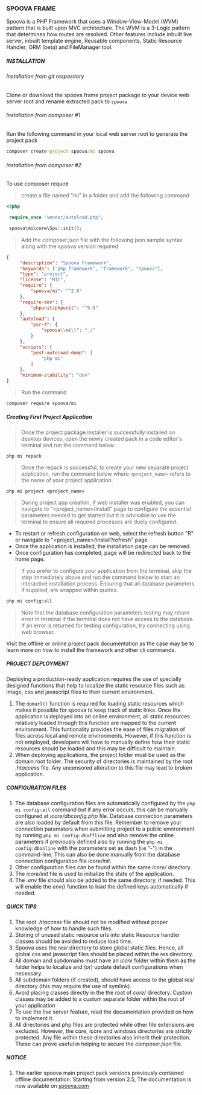 ### SPOOVA FRAME
Spoova is a PHP Framework that uses a Window-View-Model (WVM) pattern that is built upon MVC architecture. The WVM is a 3-Logic pattern that determines how routes are resolved. Other features include inbuilt live server, inbuilt template engine, Reusable components, Static Resource Handler, ORM (beta) and FileManager tool.  

##### INSTALLATION

   ###### Installation from git respository
   Clone or download the spoova frame project package to your device web server root and rename extracted pack to `spoova`

   ###### Installation from composer #1
   Run the following command in your local web server root to generate the project pack

   ```cmd 
   composer create-project spoova/mi spoova
   ```
     
   ###### Installation from composer #2
   To use composer require 

   > create a file named "mi" in a folder and add the following command 
  
   ```php
   <?php

    require_once "vendor/autoload.php";

    spoova\mi\core\Spv::init();
   ```

   > Add the _composer.json_ file with the following json sample syntax along with the spoova version required

   ```json
   {    
        "description": "Spoova Framework",
        "keywords": ["php framework", "framework", "spoova"],
        "type": "project",
        "license": "MIT",
        "require": {
            "spoova/mi": "^2.6"
        },
        "require-dev": {
            "phpunit/phpunit": "^9.5"
        },
        "autoload": {
            "psr-4": {
                "spoova\\mi\\": "./"
            }
        },    
        "scripts": {
            "post-autoload-dump": [
                "php mi"
            ]
        },
        "minimum-stability": "dev"
   }
   ```

   > Run the command
    
   ```sh
   composer require spoova/mi
   ``` 
##### Creating First Project Application

   > Once the project package installer is successfully installed on desktop devices, open the newly created pack in a code editor's terminal and run the command below: 

   ```
   php mi repack
   ```
   
   > Once the repack is successful, to create your new separate project application, run the command below where ```<project_name>``` refers to the name of your project application.

   ```
   php mi project <project_name>
   ```

   > During project app creation, if web installer was enabled, you can navigate to "<project_name>/install" page to configure the essential parameters needed to get started but it is advisable to use the terminal to ensure all required processes are duely configured.
   - To restart or refresh configuration on web, select the refresh button "R" or navigate to "<project_name>/install?refresh" page.
   - Once the application is installed, the installation page can be removed.
   - Once configuration has completed, page will be redirected back to the home page.

   > If you prefer to configure your application from the terminal, skip the step immediately above and run the command below to start an interactive installation process. Ensuring that all database parameters if supplied, are wrapped within quotes.

   ```cmd
   php mi config:all
   ```

   > Note that the database configuration parameters testing may return error in terminal if the terminal does not have access to the database. If an error is returned for testing configuration, try connecting using web browser.

   Visit the offline or online project pack documentation as the case may be to learn more on how to install the framework and other cli commands.

##### PROJECT DEPLOYMENT
Deploying a production-ready application requires the use of specially designed functions that help to localize the static resource files such as image, css and javascript files to their current environment. 

1. The `domurl()` function is required for loading static resources which makes it possible for spoova to keep track of static links. Once the application is deployed into an online environment, all static resources relatively loaded through this function are mapped to the current environment. This funtionality provides the ease of files migration of files across local and remote environments. However, if this function is not employed, developers will have to manually define how their static resources should be loaded and this may be difficult to maintain.
2. When deploying applications, the project folder must be used as the domain root folder. The security of directories is maintained by the root _.htaccess_ file. Any uncensored alteration to this file may lead to broken application.

##### CONFIGURATION FILES

1. The database configuration files are automatically configured by the ```php mi config:all``` command but if any error occurs, this can be manually configured at _icore/dbconfig.php_ file. Database connection parameters are also loaded by default from this file. Remember to remove your connection paramaters when submitting project to a public environment by running ```php mi config:dboffline``` and also remove the online parameters if previously defined also by running the ```php mi config:dbonline``` with the parameters set as dash (i.e "-") in the command-line. This can also be done manually from the database connection configuration file  _icore/init_.
2. Other configuration files can be found within the same _icore/_ directory.
3. The _icore/init_ file is used to initialize the state of the application.
4. The _.env_ file should also be added to the same directory, if needed. This will enable the _env()_ function to load the defined keys automatically if needed.


##### QUICK TIPS

1. The root _.htaccess_ file should not be modified without proper knowledge of how to handle such files.
2. Storing of unused static resource urls into static Resource handler classes should be avoided to reduce load time.
3. Spoova uses the _res/_ directory to store global static files. Hence, all global css and javascript files should be placed within the res directory.
4. All domain and subdomains must have an _icore_ folder within them as the folder helps to localize and (or) update default configurations when necessary.
5. All subdomain folders (if created), should have access to the global _res/_ directory (this may require the use of symlink).
6. Avoid placing classes directly in the the root of _core/_ directory. Custom classes may be added to a custom separate folder within the root of your application 
7. To use the live server feature, read the documentation provided on how to implement it.
8. All directories and php files are protected while other file extensions are excluded. However, the core, icore and windows directories are strictly protected. Any file within these directories also inherit their protection. These can prove useful in helping to secure the _composer.json_ file.

##### NOTICE

1. The earlier spoova main project pack versions previously contained offline documentation. Starting from version 2.5, The documentation is now available on [spoova.com](https://www.spoova.com/docs)
